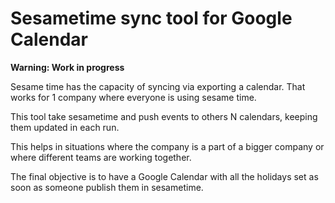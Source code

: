 # Sesametime sync tool for Google Calendar

**Warning: Work in progress**

Sesame time has the capacity of syncing via exporting a calendar. That works for 1 company where everyone is using sesame time.

This tool take sesametime and push events to others N calendars, keeping them updated in each run.

This helps in situations where the company is a part of a bigger company or where different teams are working together.

The final objective is to have a Google Calendar with all the holidays set as soon as someone publish them in sesametime.
